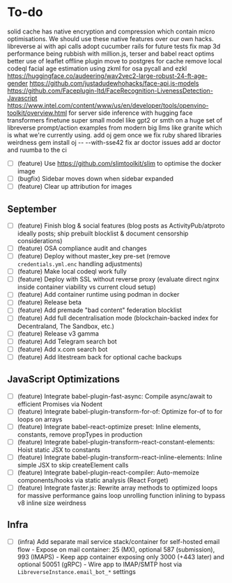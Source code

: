# To-do

solid cache has native encryption and compression which contain micro optimisations. We should use these native features over our own hacks.
libreverse ai with api calls
adopt cucumber rails for future tests
fix map 3d performance being rubbish with million.js, terser and babel react optims
better use of leaflet offline plugin
move to postgres for cache
remove local codeql
facial age estimation using zkml for osa pycall and ezkl
https://huggingface.co/audeering/wav2vec2-large-robust-24-ft-age-gender
https://github.com/justadudewhohacks/face-api.js-models
https://github.com/Faceplugin-ltd/FaceRecognition-LivenessDetection-Javascript
https://www.intel.com/content/www/us/en/developer/tools/openvino-toolkit/overview.html for server side inference with hugging face transformers
finetune super small model like gpt2 or smth on a huge set of libreverse prompt/action examples from modern big llms like granite which is what we're currently using.
add oj gem once we fix ruby shared libraries weirdness gem install oj -- --with-sse42
fix ar doctor issues
add ar doctor and ruumba to the ci

- [ ] (feature) Use <https://github.com/slimtoolkit/slim> to optimise the docker image
- [ ] (bugfix) Sidebar moves down when sidebar expanded
- [ ] (feature) Clear up attribution for images

## September

- [ ] (feature) Finish blog & social features (blog posts as ActivityPub/atproto ideally posts; ship prebuilt blocklist & document censorship considerations)
- [ ] (feature) OSA compliance audit and changes
- [ ] (feature) Deploy without master_key pre-set (remove `credentials.yml.enc` handling adjustments)
- [ ] (feature) Make local codeql work fully
- [ ] (feature) Deploy with SSL without reverse proxy (evaluate direct nginx inside container viability vs current cloud setup)
- [ ] (feature) Add container runtime using podman in docker
- [ ] (feature) Release beta
- [ ] (feature) Add premade "bad content" federation blocklist
- [ ] (feature) Add full decentralisation mode (blockchain-backed index for Decentraland, The Sandbox, etc.)
- [ ] (feature) Release v3 gamma
- [ ] (feature) Add Telegram search bot
- [ ] (feature) Add x.com search bot
- [ ] (feature) Add litestream back for optional cache backups

## JavaScript Optimizations

- [ ] (feature) Integrate babel-plugin-fast-async: Compile async/await to efficient Promises via Nodent
- [ ] (feature) Integrate babel-plugin-transform-for-of: Optimize for-of to for loops on arrays
- [ ] (feature) Integrate babel-react-optimize preset: Inline elements, constants, remove propTypes in production
- [ ] (feature) Integrate babel-plugin-transform-react-constant-elements: Hoist static JSX to constants
- [ ] (feature) Integrate babel-plugin-transform-react-inline-elements: Inline simple JSX to skip createElement calls
- [ ] (feature) Integrate babel-plugin-react-compiler: Auto-memoize components/hooks via static analysis (React Forget)
- [ ] (feature) Integrate faster.js: Rewrite array methods to optimized loops for massive performance gains
      loop unrolling
      function inlining to bypass v8 inline size weirdness

## Infra

- [ ] (infra) Add separate mail service stack/container for self-hosted email flow - Expose on mail container: 25 (MX), optional 587 (submission), 993 (IMAPS) - Keep app container exposing only 3000 (+443 later) and optional 50051 (gRPC) - Wire app to IMAP/SMTP host via `LibreverseInstance.email_bot_*` settings
